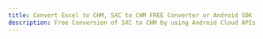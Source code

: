 ---title: Convert Excel to CHM, SXC to CHM FREE Converter or Android SDKdescription: Free Conversion of SXC to CHM by using Android Cloud APIs & SDKs. Also Create, Edit & Render Microsoft Excel, CSV and SpreadsheetML worksheets or spreadsheet in the Cloud.---